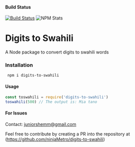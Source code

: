
#### Build Status
[![Build Status](https://travis-ci.com/ninjaMetro/digits-to-swahili.svg?branch=main)](https://travis-ci.com/ninjaMetro/digits-to-swahili)   ![NPM Stats](https://img.shields.io/npm/dt/digits-to-swahili)




# Digits to Swahili

A Node package to convert digits to swahili words


### Installation

` npm i digits-to-swahili`




#### Usage

```js
const toswahili = require('digits-to-swahili')
toswahili(500) // The output is: Mia tano
```

#### For Issues

Contact: juniorshemm@gmail.com

Feel free to contribute by creating a PR into the repository at (https://github.com/ninjaMetro/digits-to-swahili)






